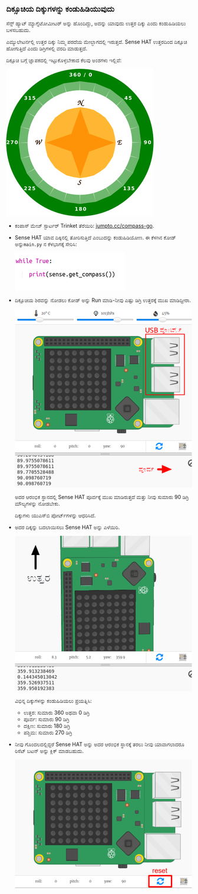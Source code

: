 ## ದಿಕ್ಸೂಚಿಯ ದಿಕ್ಕುಗಳನ್ನು ಕಂಡುಹಿಡಿಯುವುದು

ಸೆನ್ಸ್ ಹ್ಯಾಟ್ ಮ್ಯಾಗ್ನೆಟೋಮೀಟರ್ ಅನ್ನು ಹೊಂದಿದ್ದು, ಅದನ್ನು ಯಾವುದು ಉತ್ತರ ದಿಕ್ಕು ಎಂದು ಕಂಡುಹಿಡಿಯಲು ಬಳಸಬಹುದು.

ಎಮ್ಯುಲೇಟರ್ನಲ್ಲಿ ಉತ್ತರ ದಿಕ್ಕು ನಿಮ್ಮ ಪರದೆಯ ಮೇಲ್ಭಾಗದಲ್ಲಿ ಇರುತ್ತದೆ. Sense HAT ಉತ್ತರದಿಂದ ದಿಕ್ಸೂಚಿ ಹೋಗುತ್ತಿದೆ ಎಂದು ಡಿಗ್ರಿಗಳಲ್ಲಿ ವರದಿ ಮಾಡುತ್ತದೆ.

ದಿಕ್ಸೂಚಿ ಬಗ್ಗೆ ಜ್ಞಾಪಕದಲ್ಲಿ ಇಟ್ಟುಕೊಳ್ಳಬೇಕಾದ ಕೆಲವು ಅಂಶಗಳು ಇಲ್ಲಿವೆ:

![ಸ್ಕ್ರೀನ್‍ಶಾಟ್](images/compass-nsew.png)

+ ಕಂಪಾಸ್ ಮೇಜ್ ಸ್ಟಾರ್ಟರ್ Trinket ತೆರೆಯಿರಿ: <a href="http://jumpto.cc/compass-go" target="_blank">jumpto.cc/compass-go</a>.

+ Sense HAT ಯಾವ ದಿಕ್ಕಿನಲ್ಲಿ ತೋರಿಸುತ್ತಿದೆ ಎಂಬುದನ್ನು ಕಂಡುಹಿಡಿಯೋಣ. ಈ ಕೆಳಗಿನ ಕೋಡ್ ಅನ್ನು`main.py` ನ ಕೆಳಭಾಗಕ್ಕೆ ಸೇರಿಸಿ:
    
    ![ಸ್ಕ್ರೀನ್‍ಶಾಟ್](images/compass-get.png)

+ ದಿಕ್ಸೂಚಿಯ ಶಿರವನ್ನು ನೋಡಲು ಕೋಡ್ ಅನ್ನು Run ಮಾಡಿ-ನೀವು ಎಷ್ಟು ಡಿಗ್ರಿ ಉತ್ತರಕ್ಕೆ ಮುಖ ಮಾಡಿದ್ದೀರಾ.
    
    ![ಸ್ಕ್ರೀನ್‍ಶಾಟ್](images/compass-east.png)
    
    ಅದರ ಆರಂಭಿಕ ಸ್ಥಾನದಲ್ಲಿ Sense HAT ಪೂರ್ವಕ್ಕೆ ಮುಖ ಮಾಡಿರುತ್ತದೆ ಮತ್ತು ನೀವು ಸುಮಾರು 90 ಡಿಗ್ರಿ ಮೌಲ್ಯಗಳನ್ನು ನೋಡಬೇಕು.
    
    ದಿಕ್ಕುಗಳು ಯುಎಸ್‌ಬಿ ಪೋರ್ಟ್‌ಗಳನ್ನು ಆಧರಿಸಿದೆ.

+ ಅದರ ದಿಕ್ಕನ್ನು ಬದಲಾಯಿಸಲು Sense HAT ಅನ್ನು ಎಳೆಯಿರಿ.
    
    ![ಸ್ಕ್ರೀನ್‍ಶಾಟ್](images/compass-north.png)
    
    ವಿಭಿನ್ನ ದಿಕ್ಕುಗಳನ್ನು ಕಂಡುಹಿಡಿಯಲು ಪ್ರಯತ್ನಿಸಿ:
    
    + ಉತ್ತರ: ಸುಮಾರು 360 ಅಥವಾ 0 ಡಿಗ್ರಿ 
    + ಪೂರ್ವ: ಸುಮಾರು 90 ಡಿಗ್ರಿ
    + ದಕ್ಷಿಣ: ಸುಮಾರು 180 ಡಿಗ್ರಿ
    + ಪಶ್ಚಿಮ: ಸುಮಾರು 270 ಡಿಗ್ರಿ

+ ನೀವು ಗೊಂದಲದಲ್ಲಿದ್ದರೆ Sense HAT ಅನ್ನು ಅದರ ಆರಂಭಿಕ ಸ್ಥಾನಕ್ಕೆ ತರಲು ನೀವು ಯಾವಾಗಲಾದರೂ ರಿಸೆಟ್ ಬಟನ್ ಅನ್ನು ಕ್ಲಿಕ್ ಮಾಡಬಹುದು.
    
    ![ಸ್ಕ್ರೀನ್‍ಶಾಟ್](images/compass-reset.png)